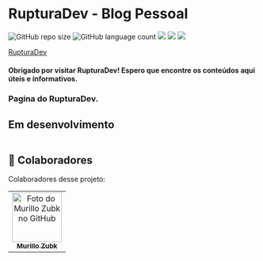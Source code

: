 # RupturaDev - Blog Pessoal

![GitHub repo size](https://img.shields.io/github/repo-size/MZubk/ruptura-dev?style=for-the-badge)
![GitHub language count](https://img.shields.io/github/languages/count/MZubk/ruptura-dev?style=for-the-badge)
<img src="https://img.shields.io/badge/React-20232A?style=for-the-badge&logo=react&logoColor=61DAFB" />
<img src="https://img.shields.io/badge/Tailwind_CSS-38B2AC?style=for-the-badge&logo=tailwind-css&logoColor=white"/>
<img src="https://img.shields.io/badge/HTML5-E34F26?style=for-the-badge&logo=html5&logoColor=white" />

<a href="https://sereno-space.vercel.app/">RupturaDev</a>

#### Obrigado por visitar RupturaDev! Espero que encontre os conteúdos aqui úteis e informativos.

### Pagina do RupturaDev.

## Em desenvolvimento

<img>

## 🤝 Colaboradores

Colaboradores desse projeto:

<table>
  <tr>
    <td align="center">
      <a href="#">
        <img src="https://github.com/mzubk.png" width="100px;" alt="Foto do Murillo Zubk no GitHub"/><br>
        <sub>
          <b>Murillo Zubk</b>
        </sub>
      </a>
    </td>    
  </tr>
</table>
